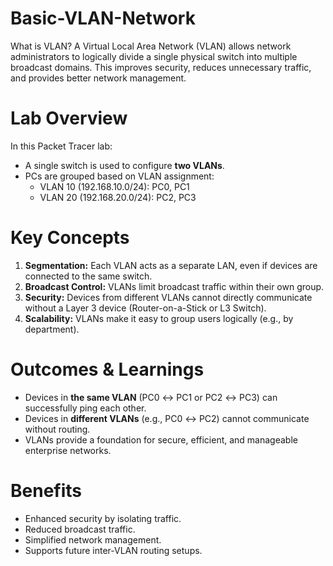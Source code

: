 # Basic-VLAN-Network
What is VLAN?
A Virtual Local Area Network (VLAN) allows network administrators to logically divide a single physical switch into multiple broadcast domains. This improves security, reduces unnecessary traffic, and provides better network management.

# Lab Overview
In this Packet Tracer lab:
- A single switch is used to configure **two VLANs**.  
- PCs are grouped based on VLAN assignment:  
  - VLAN 10 (192.168.10.0/24): PC0, PC1  
  - VLAN 20 (192.168.20.0/24): PC2, PC3  

# Key Concepts
1. **Segmentation:** Each VLAN acts as a separate LAN, even if devices are connected to the same switch.  
2. **Broadcast Control:** VLANs limit broadcast traffic within their own group.  
3. **Security:** Devices from different VLANs cannot directly communicate without a Layer 3 device (Router-on-a-Stick or L3 Switch).  
4. **Scalability:** VLANs make it easy to group users logically (e.g., by department).  

# Outcomes & Learnings
- Devices in **the same VLAN** (PC0 ↔ PC1 or PC2 ↔ PC3) can successfully ping each other.  
- Devices in **different VLANs** (e.g., PC0 ↔ PC2) cannot communicate without routing.  
- VLANs provide a foundation for secure, efficient, and manageable enterprise networks.  

# Benefits
- Enhanced security by isolating traffic.  
- Reduced broadcast traffic.  
- Simplified network management. 
- Supports future inter-VLAN routing setups. 
